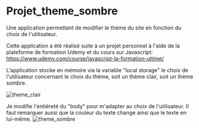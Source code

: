# Projet_theme_sombre
Une application permettant de modifier le thème du site en fonction du choix de l'utilisateur.

Cette application a été réalisé suite à un projet personnel à l'aide de la plateforme de formation Udemy et du cours sur Javascript: https://www.udemy.com/course/javascript-la-formation-ultime/

L'application stocke en mémoire via la variable "local storage" le choix de l'utilisateur concernant le choix du thème, soit un thème clair, soit un thème sombre.

![theme_clair](https://user-images.githubusercontent.com/61229701/140051819-a4cf6ea4-6bae-4e74-b62e-1a4e6a47b970.jpg)


Je modifie l'entièreté du "body" pour m'adapter au choix de l'utilisateur. Il faut remarquer aussi que la couleur du texte change ainsi que le texte en lui-même.
![theme_sombre](https://user-images.githubusercontent.com/61229701/140051821-3f7844bc-2188-43b0-b8a9-6d49eb9eab9d.jpg)
